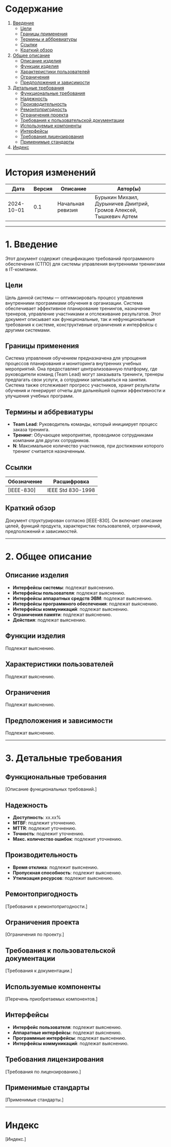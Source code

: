 # Содержание
1. [Введение](#1-введение)
   - [Цели](#цели)
   - [Границы применения](#границы-применения)
   - [Термины и аббревиатуры](#термины-и-аббревиатуры)
   - [Ссылки](#ссылки)
   - [Краткий обзор](#краткий-обзор)
2. [Общее описание](#2-общее-описание)
   - [Описание изделия](#описание-изделия)
   - [Функции изделия](#функции-изделия)
   - [Характеристики пользователей](#характеристики-пользователей)
   - [Ограничения](#ограничения)
   - [Предположения и зависимости](#предположения-и-зависимости)
3. [Детальные требования](#3-детальные-требования)
   - [Функциональные требования](#функциональные-требования)
   - [Надежность](#надежность)
   - [Производительность](#производительность)
   - [Ремонтопригодность](#ремонтопригодность)
   - [Ограничения проекта](#ограничения-проекта)
   - [Требования к пользовательской документации](#требования-к-пользовательской-документации)
   - [Используемые компоненты](#используемые-компоненты)
   - [Интерфейсы](#интерфейсы)
   - [Требования лицензирования](#требования-лицензирования)
   - [Применимые стандарты](#применимые-стандарты)
4. [Индекс](#индекс)

---

# История изменений
| Дата       | Версия | Описание         | Автор(ы)      |
|------------|--------|------------------|---------------|
| 2024-10-01 | 0.1    | Начальная ревизия | Бурыкин Михаил, Дурыничев Дмитрий, Громов Алексей, Тышкевич Артем |

---

# 1. Введение
Этот документ содержит спецификацию требований программного обеспечения (СТПО) для системы управления внутренними тренингами в IT-компании.

## Цели
Цель данной системы — оптимизировать процесс управления внутренними программами обучения в организации. Система обеспечивает эффективное планирование тренингов, назначение тренеров, управление участниками и отслеживание результатов. Этот документ описывает как функциональные, так и нефункциональные требования к системе, конструктивные ограничения и интерфейсы с другими системами.

## Границы применения
Система управления обучением предназначена для упрощения процессов планирования и мониторинга внутренних учебных мероприятий. Она предоставляет централизованную платформу, где руководители команд (Team Lead) могут заказывать тренинги, тренеры предлагать свои услуги, а сотрудники записываться на занятия. Система также отслеживает прогресс участников, хранит результаты обучения и генерирует отчеты для дальнейшей оценки эффективности и улучшения учебных программ.

## Термины и аббревиатуры
- **Team Lead**: Руководитель команды, который инициирует процесс заказа тренинга.
- **Тренинг**: Обучающее мероприятие, проводимое сотрудниками компании для других сотрудников.
- **N**: Максимальное количество участников, при достижении которого тренинг считается назначенным.

## Ссылки
| Обозначение | Расшифровка           |
|-------------|-----------------------|
| [IEEE-830]  | IEEE Std 830-1998      |

## Краткий обзор
Документ структурирован согласно [IEEE-830]. Он включает описание целей, функций продукта, характеристик пользователей, ограничений, предположений и зависимостей.

---

# 2. Общее описание

## Описание изделия
- **Интерфейсы системы**: подлежат выяснению.
- **Интерфейсы пользователя**: подлежат выяснению.
- **Интерфейсы аппаратных средств ЭВМ**: подлежат выяснению.
- **Интерфейсы программного обеспечения**: подлежат выяснению.
- **Интерфейсы коммуникаций**: подлежат выяснению.
- **Ограничения памяти**: подлежат выяснению.
- **Действия**: подлежат выяснению.

## Функции изделия
Подлежат выяснению.

## Характеристики пользователей
Подлежат выяснению.

## Ограничения
Подлежат выяснению.

## Предположения и зависимости
Подлежат выяснению.

---

# 3. Детальные требования

## Функциональные требования
[Описание функциональных требований.]

## Надежность
- **Доступность**: xx.xx%
- **MTBF**: подлежит уточнению.
- **MTTR**: подлежит уточнению.
- **Точность**: подлежит уточнению.
- **Макс. количество ошибок**: подлежит уточнению.

## Производительность
- **Время отклика**: подлежит выяснению.
- **Пропускная способность**: подлежит выяснению.
- **Утилизация ресурсов**: подлежит выяснению.

## Ремонтопригодность
[Требования к ремонтопригодности.]

## Ограничения проекта
[Ограничения по проекту.]

## Требования к пользовательской документации
[Требования к документации.]

## Используемые компоненты
[Перечень приобретаемых компонентов.]

## Интерфейсы
- **Интерфейс пользователя**: подлежит выяснению.
- **Аппаратные интерфейсы**: подлежат выяснению.
- **Программные интерфейсы**: подлежат выяснению.
- **Интерфейсы коммуникаций**: подлежат выяснению.

## Требования лицензирования
[Требования по лицензированию.]

## Применимые стандарты
[Применимые стандарты.]

---

# Индекс
[Индекс.]
